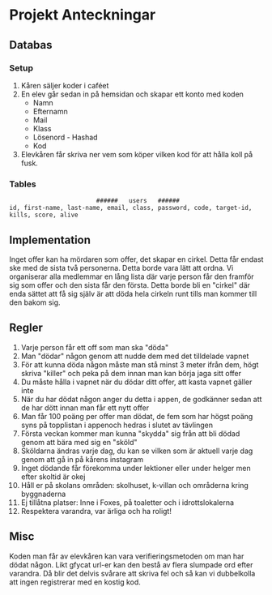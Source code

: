 # Projekt Anteckningar

## Databas

### Setup
1. Kåren säljer koder i caféet
2. En elev går sedan in på hemsidan och skapar ett konto med koden
    - Namn
    - Efternamn
    - Mail
    - Klass
    - Lösenord - Hashad
    - Kod
3. Elevkåren får skriva ner vem som köper vilken kod för att hålla koll på fusk.


### Tables
```
                        ######   users   ######
id, first-name, last-name, email, class, password, code, target-id, kills, score, alive
```

## Implementation
Inget offer kan ha mördaren som offer, det skapar en cirkel. Detta får endast
ske med de sista två personerna. Detta borde vara lätt att ordna. Vi organiserar
alla medlemmar en lång lista där varje person får den framför sig som offer och
den sista får den första. Detta borde bli en "cirkel" där enda sättet att få sig
själv är att döda hela cirkeln runt tills man kommer till den bakom sig.

## Regler
1. Varje person får ett off som man ska "döda"
2. Man "dödar" någon genom att nudde dem med det tilldelade vapnet
3. För att kunna döda någon måste man stå minst 3 meter ifrån dem, högt skriva
   "killer" och peka på dem innan man kan börja jaga sitt offer
4. Du måste hålla i vapnet när du dödar ditt offer, att kasta vapnet gäller inte
5. När du har dödat någon anger du detta i appen, de godkänner sedan att de har
   dött innan man får ett nytt offer
6. Man får 100 poäng per offer man dödat, de fem som har högst poäng syns på
   topplistan i appenoch hedras i slutet av tävlingen
7. Första veckan kommer man kunna "skydda" sig från att bli dödad genom att bära
   med sig en "sköld"
8. Sköldarna ändras varje dag, du kan se vilken som är aktuell varje dag genom
   att gå in på kårens instagram
9. Inget dödande får förekomma under lektioner eller under helger men efter
   skoltid är okej
10. Håll er på skolans områden: skolhuset, k-villan och områderna kring
    byggnaderna
11. Ej tillåtna platser: Inne i Foxes, på toaletter och i idrottslokalerna
12. Respektera varandra, var ärliga och ha roligt!


## Misc
Koden man får av elevkåren kan vara verifieringsmetoden om man har dödat någon.
Likt gfycat url-er kan den bestå av flera slumpade ord efter varandra. Då blir
det delvis svårare att skriva fel och så kan vi dubbelkolla att ingen
registrerar med en kostig kod.


